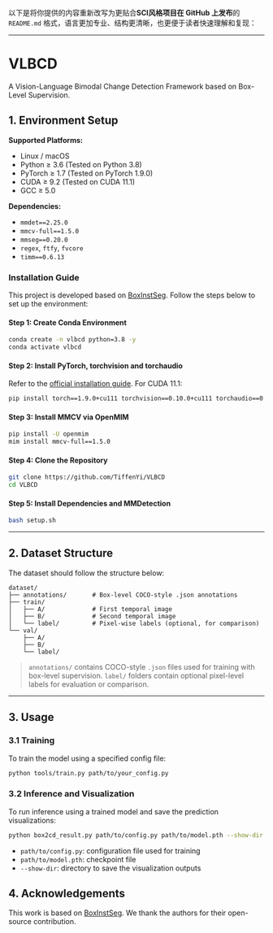 以下是将你提供的内容重新改写为更贴合**SCI风格项目在 GitHub 上发布**的 `README.md` 格式，语言更加专业、结构更清晰，也更便于读者快速理解和复现：

------

# VLBCD

A Vision-Language Bimodal Change Detection Framework based on Box-Level Supervision.

## 1. Environment Setup

**Supported Platforms:**

- Linux / macOS
- Python ≥ 3.6 (Tested on Python 3.8)
- PyTorch ≥ 1.7 (Tested on PyTorch 1.9.0)
- CUDA ≥ 9.2 (Tested on CUDA 11.1)
- GCC ≥ 5.0

**Dependencies:**

- `mmdet==2.25.0`
- `mmcv-full==1.5.0`
- `mmseg==0.20.0`
- `regex`, `ftfy`, `fvcore`
- `timm==0.6.13`

### Installation Guide

This project is developed based on [BoxInstSeg](https://github.com/LiWentomng/BoxInstSeg). Follow the steps below to set up the environment:

#### Step 1: Create Conda Environment

```bash
conda create -n vlbcd python=3.8 -y
conda activate vlbcd
```

#### Step 2: Install PyTorch, torchvision and torchaudio

Refer to the [official installation guide](https://pytorch.org/get-started/previous-versions/). For CUDA 11.1:

```bash
pip install torch==1.9.0+cu111 torchvision==0.10.0+cu111 torchaudio==0.9.0 -f https://download.pytorch.org/whl/torch_stable.html
```

#### Step 3: Install MMCV via OpenMIM

```bash
pip install -U openmim
mim install mmcv-full==1.5.0
```

#### Step 4: Clone the Repository

```bash
git clone https://github.com/TiffenYi/VLBCD
cd VLBCD
```

#### Step 5: Install Dependencies and MMDetection

```bash
bash setup.sh
```

------

## 2. Dataset Structure

The dataset should follow the structure below:

```
dataset/
├── annotations/       # Box-level COCO-style .json annotations
├── train/
│   ├── A/             # First temporal image
│   ├── B/             # Second temporal image
│   └── label/         # Pixel-wise labels (optional, for comparison)
└── val/
    ├── A/
    ├── B/
    └── label/
```

> `annotations/` contains COCO-style `.json` files used for training with box-level supervision.
>  `label/` folders contain optional pixel-level labels for evaluation or comparison.

------

## 3. Usage

### 3.1 Training

To train the model using a specified config file:

```bash
python tools/train.py path/to/your_config.py
```

### 3.2 Inference and Visualization

To run inference using a trained model and save the prediction visualizations:

```bash
python box2cd_result.py path/to/config.py path/to/model.pth --show-dir path/to/output_images/
```

- `path/to/config.py`: configuration file used for training
- `path/to/model.pth`: checkpoint file
- `--show-dir`: directory to save the visualization outputs



## 4. Acknowledgements

This work is based on [BoxInstSeg](https://github.com/LiWentomng/BoxInstSeg). We thank the authors for their open-source contribution.



